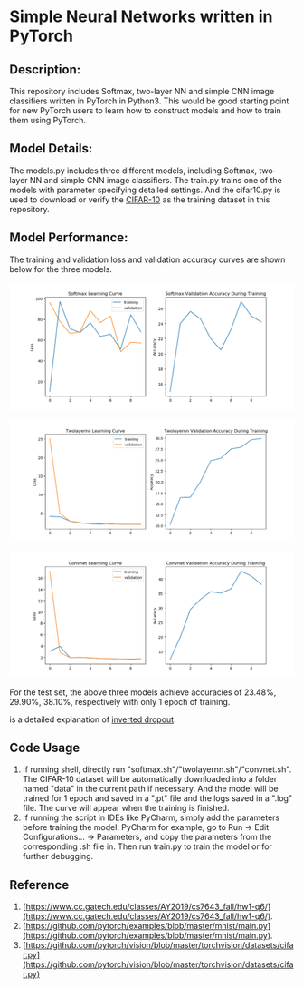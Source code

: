 # Simple Neural Networks written in PyTorch
## Description:

This repository includes Softmax, two-layer NN and simple CNN image classifiers written in PyTorch in Python3. This would be good starting point for new PyTorch users to learn how to construct models and how to train them using PyTorch.

## Model Details:
The models.py includes three different models, including Softmax, two-layer NN and simple CNN image classifiers. The train.py trains one of the models with parameter specifying detailed settings. And the cifar10.py is used to download or verify the [CIFAR-10](https://www.cs.toronto.edu/~kriz/cifar.html) as the training dataset in this repository.

## Model Performance:
The training and validation loss and validation accuracy curves are shown below for the three models.

![alt text](/images/softmax.png)

![alt text](/images/twolayernn.png)

![alt text](/images/convnet.png)

For the test set, the above three models achieve accuracies of 23.48%, 29.90%, 38.10%, respectively with only 1 epoch of training.

is a detailed explanation of [inverted dropout](https://pgaleone.eu/deep-learning/regularization/2017/01/10/anaysis-of-dropout/).

## Code Usage
1. If running shell, directly run "softmax.sh"/"twolayernn.sh"/"convnet.sh". The CIFAR-10 dataset will be automatically downloaded into a folder named "data" in the current path if necessary. And the model will be trained for 1 epoch and saved in a ".pt" file and the logs saved in a ".log" file. The curve will appear when the training is finished.
2. If running the script in IDEs like PyCharm, simply add the parameters before training the model. PyCharm for example, go to Run -> Edit Configurations... -> Parameters, and copy the parameters from the corresponding .sh file in. Then run train.py to train the model or for further debugging.

## Reference
1. [https://www.cc.gatech.edu/classes/AY2019/cs7643_fall/hw1-q6/](https://www.cc.gatech.edu/classes/AY2019/cs7643_fall/hw1-q6/).
2. [https://github.com/pytorch/examples/blob/master/mnist/main.py](https://github.com/pytorch/examples/blob/master/mnist/main.py).
3. [https://github.com/pytorch/vision/blob/master/torchvision/datasets/cifar.py](https://github.com/pytorch/vision/blob/master/torchvision/datasets/cifar.py)
